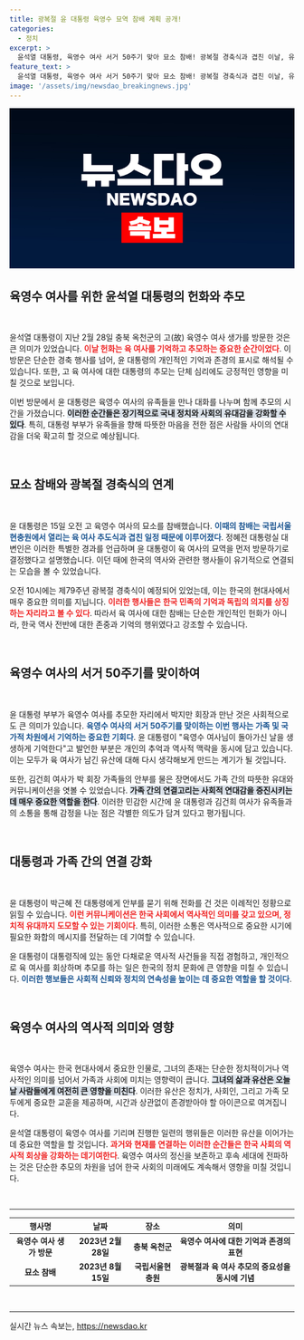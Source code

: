 ```yaml
---
title: 광복절 윤 대통령 육영수 묘역 참배 계획 공개!
categories:
  - 정치
excerpt: >
  윤석열 대통령, 육영수 여사 서거 50주기 맞아 묘소 참배! 광복절 경축식과 겹친 이날, 유족과의 따뜻한 인사로 감동의 순간을 전했습니다. 과거 소중한 기억까지 되새기며 효를 다한 모습이 눈길을 끌었습니다.
feature_text: >
  윤석열 대통령, 육영수 여사 서거 50주기 맞아 묘소 참배! 광복절 경축식과 겹친 이날, 유족과의 따뜻한 인사로 감동의 순간을 전했습니다. 과거 소중한 기억까지 되새기며 효를 다한 모습이 눈길을 끌었습니다.
image: '/assets/img/newsdao_breakingnews.jpg'
---
```


<p><img src="/assets/img/newsdao_breakingnews.jpg" alt="koreaapp 속보" /></p>

<h2 data-ke-size="size26">육영수 여사를 위한 윤석열 대통령의 헌화와 추모</h2>

<p data-ke-size="size16">&nbsp;</p>

<p>윤석열 대통령이 지난 2월 28일 충북 옥천군의 고(故) 육영수 여사 생가를 방문한 것은 큰 의미가 있었습니다. <b><span style="color: #ee2323;">이날 헌화는 육 여사를 기억하고 추모하는 중요한 순간이었다</span></b>. 이 방문은 단순한 경축 행사를 넘어, 윤 대통령의 개인적인 기억과 존경의 표시로 해석될 수 있습니다. 또한, 고 육 여사에 대한 대통령의 추모는 단체 심리에도 긍정적인 영향을 미칠 것으로 보입니다. </p>

<p>이번 방문에서 윤 대통령은 육영수 여사의 유족들을 만나 대화를 나누며 함께 추모의 시간을 가졌습니다. <b><span style="background-color: #21538527;">이러한 순간들은 장기적으로 국내 정치와 사회의 유대감을 강화할 수 있다</span></b>. 특히, 대통령 부부가 유족들을 향해 따뜻한 마음을 전한 점은 사람들 사이의 연대감을 더욱 확고히 할 것으로 예상됩니다. </p>

<p data-ke-size="size16">&nbsp;</p>

<h2 data-ke-size="size26">묘소 참배와 광복절 경축식의 연계</h2>

<p data-ke-size="size16">&nbsp;</p>

<p>윤 대통령은 15일 오전 고 육영수 여사의 묘소를 참배했습니다. <b><span style="color: #1a5490;">이때의 참배는 국립서울현충원에서 열리는 육 여사 추도식과 겹친 일정 때문에 이루어졌다</span></b>. 정혜전 대통령실 대변인은 이러한 특별한 경과를 언급하며 윤 대통령이 육 여사의 묘역을 먼저 방문하기로 결정했다고 설명했습니다. 이던 때에 한국의 역사와 관련한 행사들이 유기적으로 연결되는 모습을 볼 수 있었습니다.</p>

<p>오전 10시에는 제79주년 광복절 경축식이 예정되어 있었는데, 이는 한국의 현대사에서 매우 중요한 의미를 지닙니다. <b><span style="color: #ee2323;">이러한 행사들은 한국 민족의 기억과 독립의 의지를 상징하는 자리라고 볼 수 있다</span></b>. 따라서 육 여사에 대한 참배는 단순한 개인적인 헌화가 아니라, 한국 역사 전반에 대한 존중과 기억의 행위였다고 강조할 수 있습니다.</p>

<p data-ke-size="size16">&nbsp;</p>

<h2 data-ke-size="size26">육영수 여사의 서거 50주기를 맞이하여</h2>

<p data-ke-size="size16">&nbsp;</p>

<p>윤 대통령 부부가 육영수 여사를 추모한 자리에서 박지만 회장과 만난 것은 사회적으로도 큰 의미가 있습니다. <b><span style="color: #1a5490;">육영수 여사의 서거 50주기를 맞이하는 이번 행사는 가족 및 국가적 차원에서 기억하는 중요한 기회다</span></b>. 윤 대통령이 "육영수 여사님이 돌아가신 날을 생생하게 기억한다"고 발언한 부분은 개인의 추억과 역사적 맥락을 동시에 담고 있습니다. 이는 모두가 육 여사가 남긴 유산에 대해 다시 생각해보게 만드는 계기가 될 것입니다.</p>

<p>또한, 김건희 여사가 박 회장 가족들의 안부를 물은 장면에서도 가족 간의 따뜻한 유대와 커뮤니케이션을 엿볼 수 있었습니다. <b><span style="background-color: #21538527;">가족 간의 연결고리는 사회적 연대감을 증진시키는 데 매우 중요한 역할을 한다</span></b>. 이러한 민감한 시간에 윤 대통령과 김건희 여사가 유족들과의 소통을 통해 감정을 나눈 점은 각별한 의도가 담겨 있다고 평가됩니다.</p>

<p data-ke-size="size16">&nbsp;</p>

<h2 data-ke-size="size26">대통령과 가족 간의 연결 강화</h2>

<p data-ke-size="size16">&nbsp;</p>

<p>윤 대통령이 박근혜 전 대통령에게 안부를 묻기 위해 전화를 건 것은 이례적인 정황으로 읽힐 수 있습니다. <b><span style="color: #ee2323;">이런 커뮤니케이션은 한국 사회에서 역사적인 의미를 갖고 있으며, 정치적 유대까지 도모할 수 있는 기회이다</span></b>. 특히, 이러한 소통은 역사적으로 중요한 시기에 필요한 화합의 메시지를 전달하는 데 기여할 수 있습니다.</p>

<p>윤 대통령이 대통령직에 있는 동안 다채로운 역사적 사건들을 직접 경험하고, 개인적으로 육 여사를 회상하며 추모를 하는 일은 한국의 정치 문화에 큰 영향을 미칠 수 있습니다. <b><span style="color: #1a5490;">이러한 행보들은 사회적 신뢰와 정치의 연속성을 높이는 데 중요한 역할을 할 것이다</span></b>.</p>

<p data-ke-size="size16">&nbsp;</p>

<h2 data-ke-size="size26">육영수 여사의 역사적 의미와 영향</h2>

<p data-ke-size="size16">&nbsp;</p>

<p>육영수 여사는 한국 현대사에서 중요한 인물로, 그녀의 존재는 단순한 정치적이거나 역사적인 의미를 넘어서 가족과 사회에 미치는 영향력이 큽니다. <b><span style="background-color: #21538527;">그녀의 삶과 유산은 오늘날 사람들에게 여전히 큰 영향을 미친다</span></b>. 이러한 유산은 정치가, 사회인, 그리고 가족 모두에게 중요한 교훈을 제공하며, 시간과 상관없이 존경받아야 할 아이콘으로 여겨집니다.</p>

<p>윤석열 대통령이 육영수 여사를 기리며 진행한 일련의 행위들은 이러한 유산을 이어가는 데 중요한 역할을 할 것입니다. <b><span style="color: #ee2323;">과거와 현재를 연결하는 이러한 순간들은 한국 사회의 역사적 회상을 강화하는 데기여한다</span></b>. 육영수 여사의 정신을 보존하고 후속 세대에 전파하는 것은 단순한 추모의 차원을 넘어 한국 사회의 미래에도 계속해서 영향을 미칠 것입니다.</p>

<p data-ke-size="size16">&nbsp;</p>

<hr>

<table style="width: 100%;">
    <thead>
        <tr>
            <th style="text-align: center;"><b>행사명</b></th>
            <th style="text-align: center;"><b>날짜</b></th>
            <th style="text-align: center;"><b>장소</b></th>
            <th style="text-align: center;"><b>의미</b></th>
        </tr>
    </thead>
    <tbody>
        <tr>
            <td style="text-align: center; height: 17px;"><b>육영수 여사 생가 방문</b></td>
            <td style="text-align: center; height: 17px;"><b>2023년 2월 28일</b></td>
            <td style="text-align: center; height: 17px;"><b>충북 옥천군</b></td>
            <td style="text-align: center; height: 17px;"><b>육영수 여사에 대한 기억과 존경의 표현</b></td>
        </tr>
        <tr>
            <td style="text-align: center; height: 17px;"><b>묘소 참배</b></td>
            <td style="text-align: center; height: 17px;"><b>2023년 8월 15일</b></td>
            <td style="text-align: center; height: 17px;"><b>국립서울현충원</b></td>
            <td style="text-align: center; height: 17px;"><b>광복절과 육 여사 추모의 중요성을 동시에 기념</b></td>
        </tr>
    </tbody>
</table>

<p data-ke-size="size16">&nbsp;</p>

<hr />
실시간 뉴스 속보는, <a href="https://newsdao.kr" rel="dofollow">https://newsdao.kr</a>


